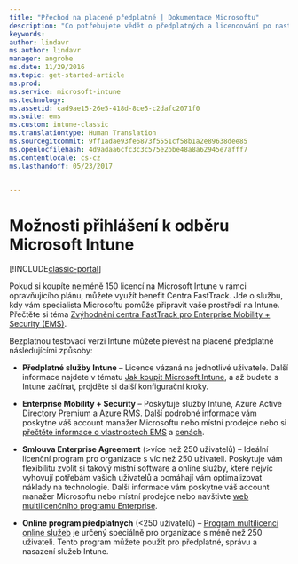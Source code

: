 ```yaml
---
title: "Přechod na placené předplatné | Dokumentace Microsoftu"
description: "Co potřebujete vědět o předplatných a licencování po nastavení bezplatné 30denní zkušební verze Intune."
keywords: 
author: lindavr
ms.author: lindavr
manager: angrobe
ms.date: 11/29/2016
ms.topic: get-started-article
ms.prod: 
ms.service: microsoft-intune
ms.technology: 
ms.assetid: cad9ae15-26e5-418d-8ce5-c2dafc2071f0
ms.suite: ems
ms.custom: intune-classic
ms.translationtype: Human Translation
ms.sourcegitcommit: 9ff1adae93fe6873f5551cf58b1a2e89638dee85
ms.openlocfilehash: 4d9adaa6cfc3c3c575e2bbe48a8a62945e7afff7
ms.contentlocale: cs-cz
ms.lasthandoff: 05/23/2017


---
```


# <a name="ways-to-subscribe-to-microsoft-intune"></a>Možnosti přihlášení k odběru Microsoft Intune

[!INCLUDE[classic-portal](../includes/classic-portal.md)]

Pokud si koupíte nejméně 150 licencí na Microsoft Intune v rámci opravňujícího plánu, můžete využít benefit Centra FastTrack. Jde o službu, kdy vám specialista Microsoftu pomůže připravit vaše prostředí na Intune. Přečtěte si téma [Zvýhodnění centra FastTrack pro Enterprise Mobility + Security (EMS)](https://docs.microsoft.com/enterprise-mobility/Solutions/fasttrack-center-benefit-for-enterprise-mobility-suite-ems).

Bezplatnou testovací verzi Intune můžete převést na placené předplatné následujícími způsoby:

-   **Předplatné služby Intune** – Licence vázaná na jednotlivé uživatele. Další informace najdete v tématu [Jak koupit Microsoft Intune](/intune-classic/get-started/start-with-a-paid-subscription-to-microsoft-intune), a až budete s Intune začínat, projděte si další konfigurační kroky.

-   **Enterprise Mobility + Security** – Poskytuje služby Intune, Azure Active Directory Premium a Azure RMS. Další podrobné informace vám poskytne váš account manažer Microsoftu nebo místní prodejce nebo si [přečtěte informace o vlastnostech EMS](https://www.microsoft.com/server-cloud/enterprise-mobility/overview.aspx) a [cenách](https://www.microsoft.com/server-cloud/products/enterprise-mobility-suite/Purchasing.aspx).

-   **Smlouva Enterprise Agreement** (&gt;více než 250 uživatelů) – Ideální licenční program pro organizace s víc než 250 uživateli. Poskytuje vám flexibilitu zvolit si takový místní software a online služby, které nejvíc vyhovují potřebám vašich uživatelů a pomáhají vám optimalizovat náklady na technologie. Další informace vám poskytne váš account manažer Microsoftu nebo místní prodejce nebo navštivte [web multilicenčního programu Enterprise](http://www.microsoft.com/licensing/licensing-options/enterprise.aspx).

-   **Online program předplatných** (&lt;250 uživatelů) – [Program multilicencí online služeb](http://www.microsoft.com/licensing/online-services/default.aspx) je určený speciálně pro organizace s méně než 250 uživateli. Tento program můžete použít pro předplatné, správu a nasazení služeb Intune.

